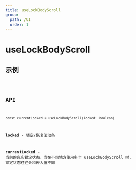 ```yaml
---
title: useLockBodyScroll
group:
  path: /UI
  order: 1
---
```


# useLockBodyScroll

## 示例

<code src="./useLockBodyScroll.demo.tsx" />

## API

`const currentLocked = useLockBodyScroll(locked: boolean)`

**locked** - 锁定/恢复滚动条

**currentLocked** - 当前的真实锁定状态，当在不同地方使用多个 useLockBodyScroll 时, 锁定状态往往会和传入值不同
